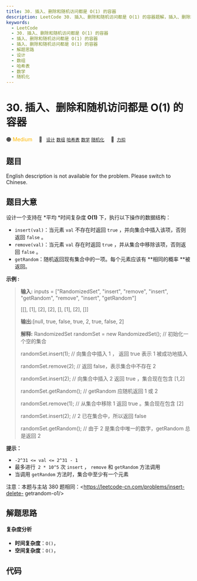 ```yaml
---
title: 30. 插入、删除和随机访问都是 O(1) 的容器
description: LeetCode 30. 插入、删除和随机访问都是 O(1) 的容器题解，插入、删除和随机访问都是 O(1) 的容器，包含解题思路、复杂度分析以及完整的 JavaScript 代码实现。
keywords:
  - LeetCode
  - 30. 插入、删除和随机访问都是 O(1) 的容器
  - 插入、删除和随机访问都是 O(1) 的容器
  - 插入、删除和随机访问都是 O(1) 的容器
  - 解题思路
  - 设计
  - 数组
  - 哈希表
  - 数学
  - 随机化
---
```


# 30. 插入、删除和随机访问都是 O(1) 的容器

🟠 <font color=#ffb800>Medium</font>&emsp; 🔖&ensp; [`设计`](/tag/design.md) [`数组`](/tag/array.md) [`哈希表`](/tag/hash-table.md) [`数学`](/tag/math.md) [`随机化`](/tag/randomized.md)&emsp; 🔗&ensp;[`力扣`](https://leetcode.cn/problems/FortPu)

## 题目

English description is not available for the problem. Please switch to
Chinese.

## 题目大意

设计一个支持在 *平均 *时间复杂度 **O(1)** 下，执行以下操作的数据结构：

- `insert(val)`：当元素 `val` 不存在时返回 `true` ，并向集合中插入该项，否则返回 `false` 。
- `remove(val)`：当元素 `val` 存在时返回 `true` ，并从集合中移除该项，否则返回 `false` 。
- `getRandom`：随机返回现有集合中的一项。每个元素应该有 **相同的概率 **被返回。

**示例 :**

> **输入:** inputs = ["RandomizedSet", "insert", "remove", "insert", "getRandom", "remove", "insert", "getRandom"]
>
> [[], [1], [2], [2], [], [1], [2], []]
>
> **输出:**[null, true, false, true, 2, true, false, 2]
>
> **解释:** RandomizedSet randomSet = new RandomizedSet(); // 初始化一个空的集合
>
> randomSet.insert(1); // 向集合中插入 1 ， 返回 true 表示 1 被成功地插入
>
> randomSet.remove(2); // 返回 false，表示集合中不存在 2
>
> randomSet.insert(2); // 向集合中插入 2 返回 true ，集合现在包含 [1,2]
>
> randomSet.getRandom(); // getRandom 应随机返回 1 或 2
>
> randomSet.remove(1); // 从集合中移除 1 返回 true 。集合现在包含 [2]
>
> randomSet.insert(2); // 2 已在集合中，所以返回 false
>
> randomSet.getRandom(); // 由于 2 是集合中唯一的数字，getRandom 总是返回 2

**提示：**

- `-2^31 <= val <= 2^31 - 1`
- 最多进行` 2 * 10^5` 次 `insert` ， `remove` 和 `getRandom` 方法调用
- 当调用 `getRandom` 方法时，集合中至少有一个元素

注意：本题与主站 380 题相同：<https://leetcode-cn.com/problems/insert-delete-
getrandom-o1/>

## 解题思路

#### 复杂度分析

- **时间复杂度**：`O()`，
- **空间复杂度**：`O()`，

## 代码

```javascript

```
